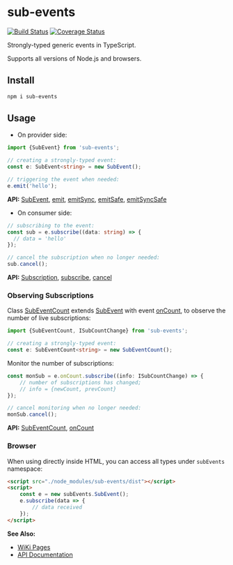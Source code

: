 # sub-events

[![Build Status](https://travis-ci.org/vitaly-t/sub-events.svg?branch=master)](https://travis-ci.org/vitaly-t/sub-events)
[![Coverage Status](https://coveralls.io/repos/vitaly-t/sub-events/badge.svg?branch=master)](https://coveralls.io/r/vitaly-t/sub-events?branch=master)

Strongly-typed generic events in TypeScript.

Supports all versions of Node.js and browsers.

## Install

```sh
npm i sub-events
```

## Usage

* On provider side:

```ts
import {SubEvent} from 'sub-events';

// creating a strongly-typed event: 
const e: SubEvent<string> = new SubEvent();

// triggering the event when needed:
e.emit('hello');
```

**API:** [SubEvent], [emit], [emitSync], [emitSafe], [emitSyncSafe]

* On consumer side:

```ts
// subscribing to the event:
const sub = e.subscribe((data: string) => {
  // data = 'hello'
});

// cancel the subscription when no longer needed:
sub.cancel();
```

**API:** [Subscription], [subscribe], [cancel]

### Observing Subscriptions

Class [SubEventCount] extends [SubEvent] with event [onCount], to observe the number of live subscriptions:

```ts
import {SubEventCount, ISubCountChange} from 'sub-events';

// creating a strongly-typed event:
const e: SubEventCount<string> = new SubEventCount();
```

Monitor the number of subscriptions:

```ts
const monSub = e.onCount.subscribe((info: ISubCountChange) => {
    // number of subscriptions has changed;
    // info = {newCount, prevCount} 
});

// cancel monitoring when no longer needed: 
monSub.cancel();
``` 

**API:** [SubEventCount], [onCount]

### Browser

When using directly inside HTML, you can access all types under `subEvents` namespace:

```html
<script src="./node_modules/sub-events/dist"></script>
<script>
    const e = new subEvents.SubEvent();
    e.subscribe(data => {
        // data received
    });
</script>
``` 

**See Also:**

* [WiKi Pages](https://github.com/vitaly-t/sub-events/wiki)
* [API Documentation](https://vitaly-t.github.io/sub-events)

[Subscription]:https://vitaly-t.github.io/sub-events/classes/subscription.html
[subscribe]:https://vitaly-t.github.io/sub-events/classes/subevent.html#subscribe
[cancel]:https://vitaly-t.github.io/sub-events/classes/subscription.html#cancel
[emit]:https://vitaly-t.github.io/sub-events/classes/subevent.html#emit
[emitSync]:https://vitaly-t.github.io/sub-events/classes/subevent.html#emitsync
[emitSafe]:https://vitaly-t.github.io/sub-events/classes/subevent.html#emitsafe
[emitSyncSafe]:https://vitaly-t.github.io/sub-events/classes/subevent.html#emitsyncsafe
[onCount]:https://vitaly-t.github.io/sub-events/classes/subeventcount.html#oncount
[Extras]:https://github.com/vitaly-t/sub-events/wiki/Extras
[SubEvent]:https://vitaly-t.github.io/sub-events/classes/subevent.html
[SubEventCount]:https://vitaly-t.github.io/sub-events/classes/subeventcount.html
